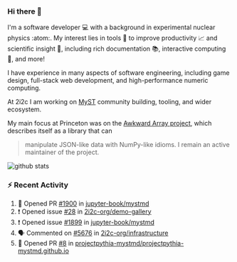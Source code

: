 ### Hi there 👋 

I'm a software developer 💻 with a background in experimental nuclear physics :atom:. My interest lies in tools :wrench: to improve productivity :chart_with_upwards_trend: and scientific insight :telescope:, including rich documentation 📚, interactive computing 🧮, and more! 

I have experience in many aspects of software engineering, including game design, full-stack web development, and high-performance numeric computing. 

At 2i2c I am working on [MyST](https://github.com/jupyter-book/mystmd) community building, tooling, and wider ecosystem. 

My main focus at Princeton was on the [Awkward Array project](awkward-array.org/), which describes itself as a library that can 
> manipulate JSON-like data with NumPy-like idioms. I remain an active maintainer of the project. 

![github stats](https://github-readme-stats.vercel.app/api?username=agoose77&show_icons=true&hide_rank=true&hide_title=true&bg_color=30,e76445,904e95&text_color=efe3ec&icon_color=efe3ec)
<!--
**agoose77/agoose77** is a ✨ _special_ ✨ repository because its `README.md` (this file) appears on your GitHub profile.

Here are some ideas to get you started:

- 🔭 I’m currently working on ...
- 🌱 I’m currently learning ...
- 👯 I’m looking to collaborate on ...
- 🤔 I’m looking for help with ...
- 💬 Ask me about ...
- 📫 How to reach me: ...
- 😄 Pronouns: ...
- ⚡ Fun fact: ...
-->

### :zap: Recent Activity

<!--START_SECTION:activity-->
1. 💪 Opened PR [#1900](https://github.com/jupyter-book/mystmd/pull/1900) in [jupyter-book/mystmd](https://github.com/jupyter-book/mystmd)
2. ❗ Opened issue [#28](https://github.com/2i2c-org/demo-gallery/issues/28) in [2i2c-org/demo-gallery](https://github.com/2i2c-org/demo-gallery)
3. ❗ Opened issue [#1899](https://github.com/jupyter-book/mystmd/issues/1899) in [jupyter-book/mystmd](https://github.com/jupyter-book/mystmd)
4. 🗣 Commented on [#5676](https://github.com/2i2c-org/infrastructure/issues/5676#issuecomment-2703551476) in [2i2c-org/infrastructure](https://github.com/2i2c-org/infrastructure)
5. 💪 Opened PR [#8](https://github.com/projectpythia-mystmd/projectpythia-mystmd.github.io/pull/8) in [projectpythia-mystmd/projectpythia-mystmd.github.io](https://github.com/projectpythia-mystmd/projectpythia-mystmd.github.io)
<!--END_SECTION:activity-->
